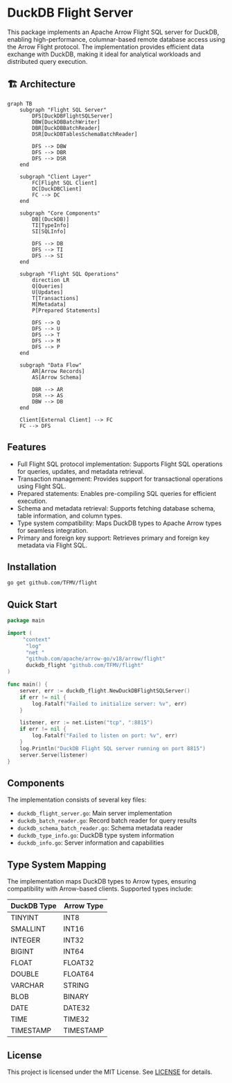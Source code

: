# DuckDB Flight Server

This package implements an Apache Arrow Flight SQL server for DuckDB, enabling high-performance, columnar-based remote database access using the Arrow Flight protocol. The implementation provides efficient data exchange with DuckDB, making it ideal for analytical workloads and distributed query execution.

## 🏗 Architecture

```mermaid
graph TB
    subgraph "Flight SQL Server"
        DFS[DuckDBFlightSQLServer]
        DBW[DuckDBBatchWriter]
        DBR[DuckDBBatchReader]
        DSR[DuckDBTablesSchemaBatchReader]
        
        DFS --> DBW
        DFS --> DBR
        DFS --> DSR
    end

    subgraph "Client Layer"
        FC[Flight SQL Client]
        DC[DuckDBClient]
        FC --> DC
    end

    subgraph "Core Components"
        DB[(DuckDB)]
        TI[TypeInfo]
        SI[SQLInfo]
        
        DFS --> DB
        DFS --> TI
        DFS --> SI
    end

    subgraph "Flight SQL Operations"
        direction LR
        Q[Queries]
        U[Updates]
        T[Transactions]
        M[Metadata]
        P[Prepared Statements]
        
        DFS --> Q
        DFS --> U
        DFS --> T
        DFS --> M
        DFS --> P
    end

    subgraph "Data Flow"
        AR[Arrow Records]
        AS[Arrow Schema]
        
        DBR --> AR
        DSR --> AS
        DBW --> DB
    end

    Client[External Client] --> FC
    FC --> DFS
```

## Features

- Full Flight SQL protocol implementation: Supports Flight SQL operations for queries, updates, and metadata retrieval.
- Transaction management: Provides support for transactional operations using Flight SQL.
- Prepared statements: Enables pre-compiling SQL queries for efficient execution.
- Schema and metadata retrieval: Supports fetching database schema, table information, and column types.
- Type system compatibility: Maps DuckDB types to Apache Arrow types for seamless integration.
- Primary and foreign key support: Retrieves primary and foreign key metadata via Flight SQL.

## Installation

```bash
go get github.com/TFMV/flight
```

## Quick Start

```go
package main

import (
     "context"
      "log"
      "net "
      "github.com/apache/arrow-go/v18/arrow/flight"
      duckdb_flight "github.com/TFMV/flight"
)

func main() {
    server, err := duckdb_flight.NewDuckDBFlightSQLServer()
    if err != nil {
        log.Fatalf("Failed to initialize server: %v", err)
    }

    listener, err := net.Listen("tcp", ":8815")
    if err != nil {
        log.Fatalf("Failed to listen on port: %v", err)
    }
    log.Println("DuckDB Flight SQL server running on port 8815")
    server.Serve(listener)
}
```

## Components

The implementation consists of several key files:

- `duckdb_flight_server.go`: Main server implementation
- `duckdb_batch_reader.go`: Record batch reader for query results
- `duckdb_schema_batch_reader.go`: Schema metadata reader
- `duckdb_type_info.go`: DuckDB type system information
- `duckdb_info.go`: Server information and capabilities

## Type System Mapping

The implementation maps DuckDB types to Arrow types, ensuring compatibility with Arrow-based clients. Supported types include:

| DuckDB Type | Arrow Type |
|-------------|------------|
| TINYINT     | INT8      |
| SMALLINT    | INT16     |
| INTEGER     | INT32     |
| BIGINT      | INT64     |
| FLOAT       | FLOAT32   |
| DOUBLE      | FLOAT64   |
| VARCHAR     | STRING    |
| BLOB        | BINARY    |
| DATE        | DATE32    |
| TIME        | TIME32    |
| TIMESTAMP   | TIMESTAMP |

## License

This project is licensed under the MIT License. See [LICENSE](LICENSE) for details.
